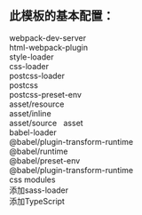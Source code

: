 ## 此模板的基本配置：
webpack-dev-server  
html-webpack-plugin  
style-loader  
css-loader  
postcss-loader     
postcss   
postcss-preset-env  
asset/resource  
asset/inline  
asset/source   
asset  
babel-loader  
@babel/plugin-transform-runtime  
@babel/runtime  
@babel/preset-env  
@babel/plugin-transform-runtime  
css modules  
添加sass-loader  
添加TypeScript  